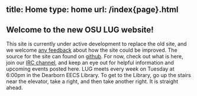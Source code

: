 title: Home
type: home
url: /index{page}.html
---

Welcome to the new OSU LUG website!
-----------------------------------

This site is currently under active development to replace the old site, and we
welcome [any feedback][gh-issues] about how the site could be improved. The
source for the site can found on [github][source]. For now, check out what is
here, join our [IRC channel][irc-guide], and keep an eye out for helpful information and
upcoming events posted here. LUG meets every week on Tuesday at 6:00pm in the Dearborn EECS Library. To get
to the Library, go up the stairs near the elevator, take a right, and then
take another right. It is straight ahead.

[gh-issues]: https://github.com/OSULUG/OSULUG-Website/issues
[source]: https://github.com/OSULUG/OSULUG-Website/
[irc-guide]: http://lug.oregonstate.edu/guides/irc/index.html


